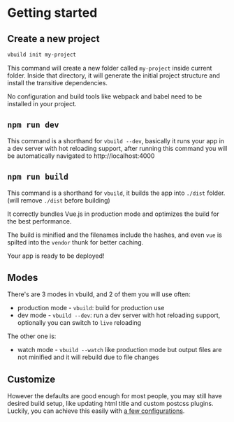 # Getting started

<!-- toc -->

## Create a new project

```bash
vbuild init my-project
```

This command will create a new folder called `my-project` inside current folder. Inside that directory, it will generate the initial project structure and install the transitive dependencies.

No configuration and build tools like webpack and babel need to be installed in your project.

## `npm run dev`

This command is a shorthand for `vbuild --dev`, basically it runs your app in a dev server with hot reloading support, after running this command you will be automatically navigated to http://localhost:4000

## `npm run build`

This command is a shorthand for `vbuild`, it builds the app into `./dist` folder. (will remove `./dist` before building)

It correctly bundles Vue.js in production mode and optimizes the build for the best performance.

The build is minified and the filenames include the hashes, and even `vue` is spilted into the `vendor` thunk for better caching.

Your app is ready to be deployed!

## Modes

There's are 3 modes in vbuild, and 2 of them you will use often:

- production mode - `vbuild`: build for production use
- dev mode - `vbuild --dev`: run a dev server with hot reloading support, optionally you can switch to `live` reloading

The other one is:

- watch mode - `vbuild --watch` like production mode but output files are not minified and it will rebuild due to file changes

## Customize

However the defaults are good enough for most people, you may still have desired build setup, like updating html title and custom postcss plugins. Luckily, you can achieve this easily with [a few configurations](/docs/config.html).
